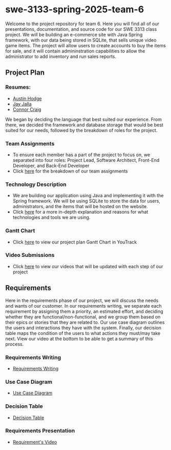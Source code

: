 # swe-3133-spring-2025-team-6
Welcome to the project repository for team 6. Here you will find all of our presentations, documentation, and source code for our SWE 3313 class project.
We will be building an e-commerce site with Java Spring framework, with our data being stored in SQLite, that sells unique video game items. The project will allow users to create accounts to buy the items for sale, and it will contain admininstration capabilities to allow the administrator to add inventory and run sales reports.

## Project Plan
### Resumes:
- [Austin Hodge](/Resumes/AustinHodge.md)
- [Jay Jalla](/Resumes/JayJalla.md)
- [Connor Craig](/Resumes/ConnorCraig.md)
  
We began by deciding the language that best suited our experience. From there, we decided the framework and database storage that would be best suited for our needs, followed by the breakdown of roles for the project.
### Team Assignments
- To ensure each member has a part of the project to focus on, we separated into four roles: Project Lead, Software Architect, Front-End Developer, and Back-End Developer
- Click [here](/Team%20Assignments.md) for the breakdown of our team assignments
### Technology Description
- We are building our application using Java and implementing it with the Spring framework. We will be using SQLite to store the data for users, administrators, and the items that will be hosted on the website.
- Click [here](/Technology%20Description.md) for a more in-depth explanation and reasons for what technologies and tools we are using.
### Gantt Chart
- Click [here](https://austinhodge.youtrack.cloud/gantt-charts/226-0) to view our project plan Gantt Chart in YouTrack
### Video Submissions
- Click [here](/Videos/Planning.md) to view our videos that will be updated with each step of our project

## Requirements
Here in the requirements phase of our project, we will discuss the needs and wants of our customer. In our requirements writing, we separate each requirement by assigning them a priority, an estimated effort, and deciding whether they are functional/non-functional, and we group them based on their epics or stories that they are related to. Our use case diagram outlines the users and interactions they have with the system. Finally, our decision table maps the condition of the users to what actions they must/may take next. View our video at the bottom to be able to get a summary of this process.
### Requirements Writing
- [Requirements Writing](/Requirements/RequirementsWriting.md)
### Use Case Diagram
- [Use Case Diagram](/Requirements/UseCaseDiagram.png)
### Decision Table
- [Decision Table](/Requirements/DecisionTable.md)
### Requirements Presentation
- [Requirement's Video](/Videos/Requirements.md)
